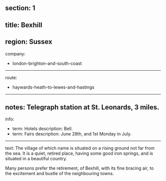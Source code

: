 section: 1
----
title: Bexhill
----
region: Sussex
----
company:
- london-brighton-and-south-coast
----
route:
- haywards-heath-to-lewes-and-hastings
----
notes: Telegraph station at St. Leonards, 3 miles.
----
info:
- term: Hotels
  description: Bell.
- term: Fairs
  description: June 28th, and 1st Monday in July.
----
text: The village of which name is situated on a rising ground not far from the sea. It is a quiet, retired place, having some good iron springs, and is situated in a beautiful country.

Many persons prefer the retirement, of Bexhill, with its fine bracing air, to the excitement and bustle of the neighbouring towns.
